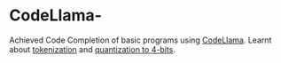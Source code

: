 # CodeLlama-

Achieved Code Completion of basic programs using [CodeLlama](https://huggingface.co/codellama/CodeLlama-7b-hf).
Learnt about [tokenization](https://huggingface.co/learn/nlp-course/en/chapter2/4) and [quantization to 4-bits](https://huggingface.co/docs/optimum/en/concept_guides/quantization).
